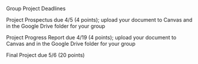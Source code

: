 Group Project Deadlines

Project Prospectus due 4/5 (4 points); upload your document to Canvas and in the Google Drive folder for your group

Project Progress Report due 4/19 (4 points); upload your document to Canvas and in the Google Drive folder for your group

Final Project due 5/6 (20 points)
